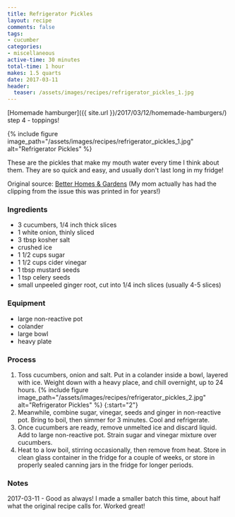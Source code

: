 ```yaml
---
title: Refrigerator Pickles
layout: recipe
comments: false
tags:
- cucumber
categories:
- miscellaneous
active-time: 30 minutes
total-time: 1 hour
makes: 1.5 quarts
date: 2017-03-11
header:
  teaser: /assets/images/recipes/refrigerator_pickles_1.jpg
---
```

[Homemade hamburger]({{ site.url }}/2017/03/12/homemade-hamburgers/) step 4 - toppings!

<!--more-->

{% include figure image_path="/assets/images/recipes/refrigerator_pickles_1.jpg" alt="Refrigerator Pickles" %}

These are the pickles that make my mouth water every time I think about them. They are so quick and easy, and usually don't last long in my fridge!

Original source: [Better Homes & Gardens](http://www.bhg.com/recipe/pickles/classic-bread-butter-pickles/)
(My mom actually has had the clipping from the issue this was printed in for years!)

### Ingredients
+ 3 cucumbers, 1/4 inch thick slices
+ 1 white onion, thinly sliced
+ 3 tbsp kosher salt
+ crushed ice
+ 1 1/2 cups sugar
+ 1 1/2 cups cider vinegar
+ 1 tbsp mustard seeds
+ 1 tsp celery seeds
+ small unpeeled ginger root, cut into 1/4 inch slices (usually 4-5 slices)

### Equipment
+ large non-reactive pot
+ colander
+ large bowl
+ heavy plate

### Process
1. Toss cucumbers, onion and salt. Put in a colander inside a bowl, layered with ice. Weight down with a heavy place, and chill overnight, up to 24 hours.
{% include figure image_path="/assets/images/recipes/refrigerator_pickles_2.jpg" alt="Refrigerator Pickles" %}
{:start="2"}
2. Meanwhile, combine sugar, vinegar, seeds and ginger in non-reactive pot. Bring to boil, then simmer for 3 minutes. Cool and refrigerate.
3. Once cucumbers are ready, remove unmelted ice and discard liquid. Add to large non-reactive pot. Strain sugar and vinegar mixture over cucumbers.
4. Heat to a low boil, stirring occasionally, then remove from heat. Store in clean glass container in the fridge for a couple of weeks, or store in properly sealed canning jars in the fridge for longer periods.

### Notes
2017-03-11 - Good as always! I made a smaller batch this time, about half what the original recipe calls for. Worked great!
